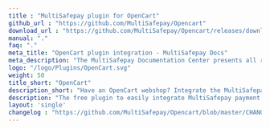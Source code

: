 ```yaml
---
title : "MultiSafepay plugin for OpenCart"
github_url : "https://github.com/MultiSafepay/Opencart"
download_url : "https://github.com/MultiSafepay/Opencart/releases/download/3.0.0/MultiSafepay_OpenCart_3.0.0.ocmod.zip"
manual: "."
faq: "."
meta_title: "OpenCart plugin integration - MultiSafepay Docs"
meta_description: "The MultiSafepay Documentation Center presents all relevant information about our Plugins and API. You can also find support pages for Payment Methods, Tools and General Questions as well as the contact details of our Support and Integration Teams."
logo: "/logo/Plugins/OpenCart.svg"
weight: 50
title_short: "OpenCart"
description_short: "Have an OpenCart webshop? Integrate the MultiSafepay payment solutions into your OpenCart webshop with our free plugin."
description: "The free plugin to easily integrate MultiSafepay payment solutions into your OpenCart webshop."
layout: 'single'
changelog : "https://github.com/MultiSafepay/Opencart/blob/master/CHANGELOG.md"
---
```



